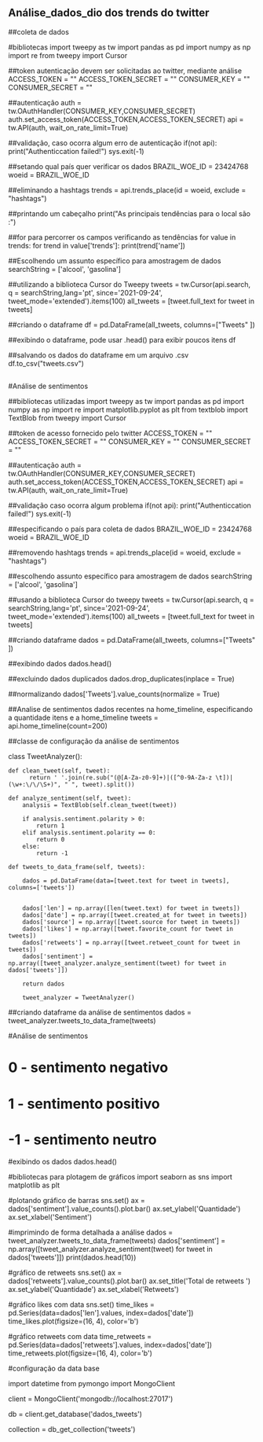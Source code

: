 ## Análise_dados_dio dos trends do twitter

##coleta de dados

#bibliotecas
import tweepy as tw
import pandas as pd
import numpy as np
import re
from tweepy import Cursor

##token autenticação devem ser solicitadas ao twitter, mediante análise
ACCESS_TOKEN = ""
ACCESS_TOKEN_SECRET = ""
CONSUMER_KEY = ""
CONSUMER_SECRET = ""

##autenticação
auth = tw.OAuthHandler(CONSUMER_KEY,CONSUMER_SECRET)
auth.set_access_token(ACCESS_TOKEN,ACCESS_TOKEN_SECRET)
api = tw.API(auth, wait_on_rate_limit=True)

##validação, caso ocorra algum erro de autenticação
if(not api):
    print("Authenticcation failed!")
    sys.exit(-1)

##setando qual país quer verificar os dados
BRAZIL_WOE_ID = 23424768
woeid = BRAZIL_WOE_ID

##eliminando a hashtags
trends = api.trends_place(id = woeid, exclude = "hashtags")

##printando um cabeçalho
print("As principais tendências para o local são :")

##for para percorrer os campos verificando as tendências
for value in trends:
    for trend in value['trends']:
        print(trend['name'])
        
##Escolhendo um assunto específico para amostragem de dados
searchString = ['alcool', 'gasolina']

##utilizando a biblioteca Cursor do Tweepy
tweets = tw.Cursor(api.search, q = searchString,lang='pt', since='2021-09-24', tweet_mode='extended').items(100)
all_tweets = [tweet.full_text for tweet in tweets]

##criando o dataframe
df = pd.DataFrame(all_tweets, columns=["Tweets" ])

##exibindo o dataframe,  pode usar .head() para exibir poucos itens
df

##salvando os dados do dataframe em um arquivo .csv
df.to_csv("tweets.csv")


##
#Análise de sentimentos

##bibliotecas utilizadas
import tweepy as tw
import pandas as pd
import numpy as np
import re
import matplotlib.pyplot as plt
from textblob import TextBlob
from tweepy import Cursor

##token de acesso fornecido pelo twitter
ACCESS_TOKEN = ""
ACCESS_TOKEN_SECRET = ""
CONSUMER_KEY = ""
CONSUMER_SECRET = ""

##autenticação
auth = tw.OAuthHandler(CONSUMER_KEY,CONSUMER_SECRET)
auth.set_access_token(ACCESS_TOKEN,ACCESS_TOKEN_SECRET)
api = tw.API(auth, wait_on_rate_limit=True)

##validação caso ocorra algum problema
if(not api):
    print("Authenticcation failed!")
    sys.exit(-1)
    
##especificando o país para coleta de dados
BRAZIL_WOE_ID = 23424768
woeid = BRAZIL_WOE_ID

##removendo hashtags
trends = api.trends_place(id = woeid, exclude = "hashtags")

##escolhendo assunto específico para amostragem de dados
searchString = ['alcool', 'gasolina']

##usando a biblioteca Cursor do tweepy
tweets = tw.Cursor(api.search, q = searchString,lang='pt', since='2021-09-24', tweet_mode='extended').items(100)
all_tweets = [tweet.full_text for tweet in tweets]

##criando dataframe
dados = pd.DataFrame(all_tweets, columns=["Tweets" ])

##exibindo dados
dados.head()

##excluindo dados duplicados
dados.drop_duplicates(inplace = True)

##normalizando 
dados['Tweets'].value_counts(normalize = True)

##Analise de sentimentos dados recentes na home_timeline, especificando a quantidade itens e a home_timeline
 tweets = api.home_timeline(count=200)

##classe de configuração da análise de sentimentos

class TweetAnalyzer():
    
    def clean_tweet(self, tweet):
          return ' '.join(re.sub("(@[A-Za-z0-9]+)|([^0-9A-Za-z \t])|(\w+:\/\/\S+)", " ", tweet).split())

    def analyze_sentiment(self, tweet):
        analysis = TextBlob(self.clean_tweet(tweet))

        if analysis.sentiment.polarity > 0:
            return 1
        elif analysis.sentiment.polarity == 0:
            return 0
        else:
            return -1

    def tweets_to_data_frame(self, tweets):
        
        dados = pd.DataFrame(data=[tweet.text for tweet in tweets], columns=['tweets'])

        
        dados['len'] = np.array([len(tweet.text) for tweet in tweets])
        dados['date'] = np.array([tweet.created_at for tweet in tweets])
        dados['source'] = np.array([tweet.source for tweet in tweets])
        dados['likes'] = np.array([tweet.favorite_count for tweet in tweets])
        dados['retweets'] = np.array([tweet.retweet_count for tweet in tweets])
        dados['sentiment'] = np.array([tweet_analyzer.analyze_sentiment(tweet) for tweet in dados['tweets']])
        
        return dados

        tweet_analyzer = TweetAnalyzer()
 
 ##criando dataframe da análise de sentimentos
 dados = tweet_analyzer.tweets_to_data_frame(tweets)
 
 #Análise de sentimentos

# 0 - sentimento negativo
# 1 - sentimento positivo
# -1 - sentimento neutro


#exibindo os dados 
dados.head()

#bibliotecas para plotagem de gráficos
import seaborn as sns
import matplotlib as plt

#plotando gráfico de barras
sns.set()
ax = dados['sentiment'].value_counts().plot.bar()
ax.set_ylabel('Quantidade')
ax.set_xlabel('Sentiment')

#imprimindo de forma detalhada a análise
dados = tweet_analyzer.tweets_to_data_frame(tweets)
dados['sentiment'] = np.array([tweet_analyzer.analyze_sentiment(tweet) for tweet in dados['tweets']])
print(dados.head(10))

#gráfico de retweets 
sns.set()
ax = dados['retweets'].value_counts().plot.bar()
ax.set_title('Total de retweets ')
ax.set_ylabel('Quantidade')
ax.set_xlabel('Retweets')

#gráfico likes com data
sns.set()
time_likes = pd.Series(data=dados['len'].values, index=dados['date'])
time_likes.plot(figsize=(16, 4), color='b')

#gráfico retweets com data
time_retweets = pd.Series(data=dados['retweets'].values, index=dados['date'])
time_retweets.plot(figsize=(16, 4), color='b')

#configuração da data base

import datetime
from pymongo import MongoClient

client = MongoClient('mongodb://localhost:27017')

db = client.get_database('dados_tweets')

collection = db_get_collection('tweets')









